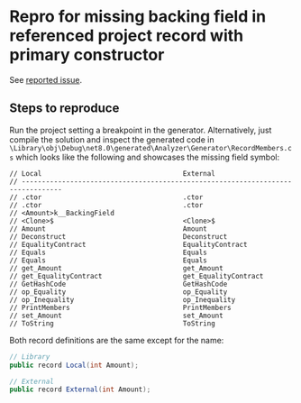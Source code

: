 # Repro for missing backing field in referenced project record with primary constructor

See [reported issue](https://github.com/dotnet/roslyn/issues/74634).

## Steps to reproduce

Run the project setting a breakpoint in the generator.
Alternatively, just compile the solution and inspect the generated 
code in `\Library\obj\Debug\net8.0\generated\Analyzer\Generator\RecordMembers.cs`
which looks like the following and showcases the missing field symbol:

```
// Local                                   External
// --------------------------------------------------------------------------------
// .ctor                                   .ctor
// .ctor                                   .ctor
// <Amount>k__BackingField                 
// <Clone>$                                <Clone>$
// Amount                                  Amount
// Deconstruct                             Deconstruct
// EqualityContract                        EqualityContract
// Equals                                  Equals
// Equals                                  Equals
// get_Amount                              get_Amount
// get_EqualityContract                    get_EqualityContract
// GetHashCode                             GetHashCode
// op_Equality                             op_Equality
// op_Inequality                           op_Inequality
// PrintMembers                            PrintMembers
// set_Amount                              set_Amount
// ToString                                ToString
```

Both record definitions are the same except for the name:

```csharp
// Library
public record Local(int Amount);

// External
public record External(int Amount);
```
